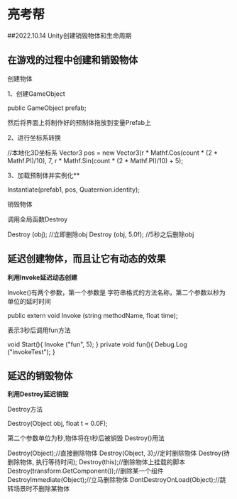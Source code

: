 # 亮考帮
##2022.10.14 Unity创建销毁物体和生命周期
## 在游戏的过程中创建和销毁物体
创建物体

1、创建GameObject

public GameObject prefab;

然后将界面上将制作好的预制体拖放到变量Prefab上

2、进行坐标系转换

//本地化3D坐标系
Vector3 pos = new Vector3(r * Mathf.Cos(count * (2 * Mathf.PI)/10), 7, r * Mathf.Sin(count * (2 * Mathf.PI)/10) + 5);

3、加载预制体并实例化**

Instantiate(prefab1, pos, Quaternion.identity);

销毁物体

调用全局函数Destroy

Destroy (obj); //立即删除obj
Destroy (obj, 5.0f); //5秒之后删除obj

## 延迟创建物体，而且让它有动态的效果
**利用Invoke延迟动态创建**

Invoke()有两个参数，第一个参数是 字符串格式的方法名称，第二个参数以秒为单位的延时时间

public extern void Invoke (string methodName, float time);

表示3秒后调用fun方法

void Start(){
    Invoke ("fun", 5);
}
private void fun(){
    Debug.Log ("invokeTest");
}

## 延迟的销毁物体
**利用Destroy延迟销毁**

Destroy方法

Destroy(Object obj, float t = 0.0F);

第二个参数单位为秒,物体将在t秒后被销毁
Destroy()用法

Destroy(Object);//直接删除物体
Destroy(Object, 3);//定时删除物体 Destroy(待删除物体, 执行等待时间);
Destroy(this);//删除物体上挂载的脚本
Destroy(transform.GetComponent<createprim>());//删除某一个组件
DestroyImmediate(Object);//立马删除物体
DontDestroyOnLoad(Object);//跳转场景时不删除某物体
